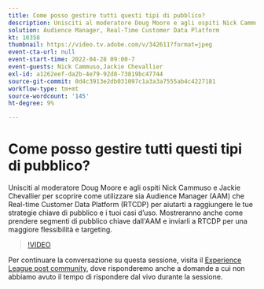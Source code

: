```yaml
---
title: Come posso gestire tutti questi tipi di pubblico?
description: Unisciti al moderatore Doug Moore e agli ospiti Nick Cammuso e Jackie Chevallier mentre osservano come utilizzare sia Audience Manager (AAM) che Real-time Customer Data Platform ... (Le descrizioni devono essere comprese tra 60 e 160 caratteri)
solution: Audience Manager, Real-Time Customer Data Platform
kt: 10358
thumbnail: https://video.tv.adobe.com/v/342611?format=jpeg
event-cta-url: null
event-start-time: 2022-04-28 09:00-7
event-guests: Nick Cammuso,Jackie Chevallier
exl-id: a1262eef-da2b-4e79-92d8-73819bc47744
source-git-commit: 0d4c3913e2db031097c1a3a3a7555ab4c4227181
workflow-type: tm+mt
source-wordcount: '145'
ht-degree: 9%

---
```


# Come posso gestire tutti questi tipi di pubblico?

Unisciti al moderatore Doug Moore e agli ospiti Nick Cammuso e Jackie Chevallier per scoprire come utilizzare sia Audience Manager (AAM) che Real-time Customer Data Platform (RTCDP) per aiutarti a raggiungere le tue strategie chiave di pubblico e i tuoi casi d’uso. Mostreranno anche come prendere segmenti di pubblico chiave dall&#39;AAM e inviarli a RTCDP per una maggiore flessibilità e targeting.

>[!VIDEO](https://video.tv.adobe.com/v/342611/?quality=12&learn=on)

Per continuare la conversazione su questa sessione, visita il [Experience League post community](https://experienceleaguecommunities.adobe.com/t5/adobe-audience-manager/experience-league-live-post-session-discussion-how-do-i-handle/m-p/450340#M419), dove risponderemo anche a domande a cui non abbiamo avuto il tempo di rispondere dal vivo durante la sessione.

